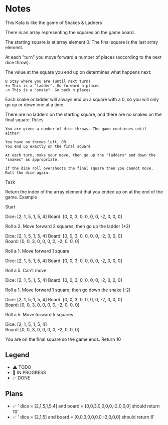 # Notes


This Kata is like the game of Snakes & Ladders

There is an array representing the squares on the game board.

The starting square is at array element 0. The final square is the last array element.

At each "turn" you move forward a number of places (according to the next dice throw).

The value at the square you end up on determines what happens next:

    0 Stay where you are (until next turn)
    +n This is a "ladder". Go forward n places
    -n This is a "snake". Go back n places

Each snake or ladder will always end on a square with a 0, so you will only go up or down one at a time.

There are no ladders on the starting square, and there are no snakes on the final square.
Rules

    You are given a number of dice throws. The game continues until either:

    You have no throws left, OR
    You end up exactly on the final square

    At each turn, make your move, then go up the "ladders" and down the "snakes" as appropriate.

    If the dice roll overshoots the final square then you cannot move. Roll the dice again.

Task

Return the index of the array element that you ended up on at the end of the game.
Example

Start

Dice: [2, 1, 5, 1, 5, 4]
Board: [0, 0, 3, 0, 0, 0, 0, -2, 0, 0, 0]

Roll a 2. Move forward 2 squares, then go up the ladder (+3)

Dice: [2, 1, 5, 1, 5, 4]
Board: [0, 0, 3, 0, 0, 0, 0, -2, 0, 0, 0]              
Board: [0, 0, 3, 0, 0, 0, 0, -2, 0, 0, 0]              

Roll a 1. Move forward 1 square

Dice: [2, 1, 5, 1, 5, 4]
Board: [0, 0, 3, 0, 0, 0, 0, -2, 0, 0, 0]              

Roll a 5. Can't move

Dice: [2, 1, 5, 1, 5, 4]
Board: [0, 0, 3, 0, 0, 0, 0, -2, 0, 0, 0]              

Roll a 1. Move forward 1 square, then go down the snake (-2)

Dice: [2, 1, 5, 1, 5, 4]
Board: [0, 0, 3, 0, 0, 0, 0, -2, 0, 0, 0]              
Board: [0, 0, 3, 0, 0, 0, 0, -2, 0, 0, 0]              

Roll a 5. Move forward 5 squares

Dice: [2, 1, 5, 1, 5, 4]            
Board: [0, 0, 3, 0, 0, 0, 0, -2, 0, 0, 0]              

You are on the final square so the game ends. Return 10


## Legend
- ⚠ TODO
- 🚧 IN PROGRESS
- ✅ DONE

## Plans

- ✅ ' dice = [2,1,5,1,5,4] and board = [0,0,3,0,0,0,0,-2,0,0,0] should return 10'
- ✅  ' dice = [2,1,5] and board = [0,0,3,0,0,0,0,-2,0,0,0] should return 6'